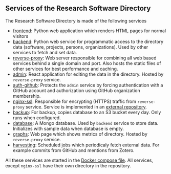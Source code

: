 ## Services of the Research Software Directory

The Research Software Directory is made of the following services

- [frontend](/frontend): Python web application which renders HTML pages for normal visitors
- [backend](/backend): Python web service for programmatic access to the directory data (software, projects, persons, organizations). Used by other services to fetch and set data.
- [reverse-proxy](/reverse-proxy): Web server responsible for combining all web based services behind a single domain and port. Also hosts the static files of other services for best performance and caching.
- [admin](/admin/): React application for editing the data in the directory. Hosted by `reverse-proxy` service.
- [auth-github](/auth-github): Protects the `admin` service by forcing authentication with a GitHub account and authorization using GitHub organization membership.
- [nginx-ssl](https://hub.docker.com/r/rsdnlesc/docker-term-letsencrypt/): Responsible for encrypting (HTTPS) traffic from `reverse-proxy` service. Service is implemented in an [external repository](https://github.com/Tommos0/docker-term-letsencrypt).
- [backup](/backup): For backup, copies database to an S3 bucket every day. Only runs when configured.
- [database](/database): A Mongo database. Used by `backend` service to store data. Initializes with sample data when database is empty.
- [graphs](/graphs): Web page which shows metrics of directory. Hosted by `reverse-proxy` service.
- [harvesting](/harvesting): Scheduled jobs which periodicaly fetch external data. For example commits from GitHub and mentions from Zotero.

All these services are started in the [Docker compose file](/docker-compose.yml). All services, except `nginx-ssl` have their own directory in the repository.